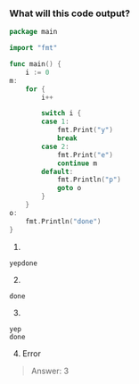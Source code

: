 ### What will this code output?

```go
package main

import "fmt"

func main() {
	i := 0
m:
	for {
		i++

		switch i {
		case 1:
			fmt.Print("y")
			break
		case 2:
			fmt.Print("e")
			continue m
		default:
			fmt.Println("p")
			goto o
		}
	}
o:
	fmt.Println("done")
}

```

1. 
```
yepdone
```
2. 
```
done
```
3.
```
yep
done
```
4. Error


>Answer: 3